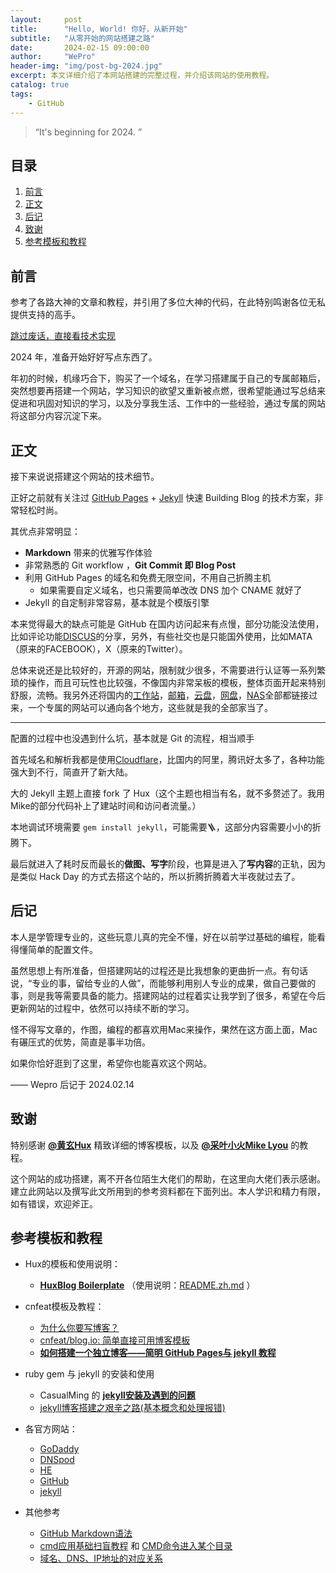 ```yaml
---
layout:     post
title:      "Hello, World! 你好，从新开始"
subtitle:   "从零开始的网站搭建之路"
date:       2024-02-15 09:00:00
author:     "WePro"
header-img: "img/post-bg-2024.jpg"
excerpt: 本文详细介绍了本网站搭建的完整过程，并介绍该网站的使用教程。
catalog: true
tags:
    - GitHub
---
```


> “It's beginning for 2024. ”


## 目录

1. [前言](#前言)
2. [正文](#正文)
3. [后记](#后记)
4. [致谢](#致谢)
5. [参考模板和教程](#参考模板和教程)


## 前言
参考了各路大神的文章和教程，并引用了多位大神的代码，在此特别鸣谢各位无私提供支持的高手。

[跳过废话，直接看技术实现 ](#build) 

2024 年，准备开始好好写点东西了。


年初的时候，机缘巧合下，购买了一个域名，在学习搭建属于自己的专属邮箱后，突然想要再搭建一个网站，学习知识的欲望又重新被点燃，很希望能通过写总结来促进和巩固对知识的学习，以及分享我生活、工作中的一些经验，通过专属的网站将这部分内容沉淀下来。


<p id = "build"></p>

## 正文

接下来说说搭建这个网站的技术细节。  

正好之前就有关注过 [GitHub Pages](https://pages.github.com/) + [Jekyll](http://jekyllrb.com/) 快速 Building Blog 的技术方案，非常轻松时尚。

其优点非常明显：

* **Markdown** 带来的优雅写作体验
* 非常熟悉的 Git workflow ，**Git Commit 即 Blog Post**
* 利用 GitHub Pages 的域名和免费无限空间，不用自己折腾主机
	* 如果需要自定义域名，也只需要简单改改 DNS 加个 CNAME 就好了 
* Jekyll 的自定制非常容易，基本就是个模版引擎


本来觉得最大的缺点可能是 GitHub 在国内访问起来有点慢，部分功能没法使用，比如评论功能[DISCUS](https://wepro.disqus.com)的分享，另外，有些社交也是只能国外使用，比如MATA（原来的FACEBOOK），X（原来的Twitter）。

总体来说还是比较好的，开源的网站，限制就少很多，不需要进行认证等一系列繁琐的操作，而且可玩性也比较强，不像国内非常呆板的模板，整体页面开起来特别舒服，流畅。我另外还将国内的[工作站](https://wepro-uk.feishu.cn)，[邮箱](https://wepro-uk.feishu.cn/mail)，[云盘](https://yun.139.com)，[网盘](https://pan.quark.cn)，[NAS](https://www.zconnect.cn/)全部都链接过来，一个专属的网站可以通向各个地方，这些就是我的全部家当了。

---

配置的过程中也没遇到什么坑，基本就是 Git 的流程，相当顺手

首先域名和解析我都是使用[Cloudflare](https://www.cloudflare.com)，比国内的阿里，腾讯好太多了，各种功能强大到不行，简直开了新大陆。

大的 Jekyll 主题上直接 fork 了 Hux（这个主题也相当有名，就不多赘述了。我用Mike的部分代码补上了建站时间和访问者流量。）

本地调试环境需要 `gem install jekyll`，可能需要🪜，这部分内容需要小小的折腾下。

最后就进入了耗时反而最长的**做图、写字**阶段，也算是进入了**写内容**的正轨，因为是类似 Hack Day 的方式去搭这个站的，所以折腾折腾着大半夜就过去了。



## 后记

本人是学管理专业的，这些玩意儿真的完全不懂，好在以前学过基础的编程，能看得懂简单的配置文件。

虽然思想上有所准备，但搭建网站的过程还是比我想象的更曲折一点。有句话说，“专业的事，留给专业的人做”，而能够利用别人专业的成果，做自己要做的事，则是我等需要具备的能力。搭建网站的过程着实让我学到了很多，希望在今后更新网站的过程中，依然可以持续不断的学习。

怪不得写文章的，作图，编程的都喜欢用Mac来操作，果然在这方面上面，Mac有碾压式的优势，简直是事半功倍。

如果你恰好逛到了这里，希望你也能喜欢这个网站。

—— Wepro 后记于 2024.02.14

## 致谢

特别感谢 **[@黄玄Hux](https://github.com/Huxpro)** 精致详细的博客模板，以及 **[@采叶小火Mike Lyou](https://github.com/mikelyou)** 的教程。

这个网站的成功搭建，离不开各位陌生大佬们的帮助，在这里向大佬们表示感谢。建立此网站以及撰写此文所用到的参考资料都在下面列出。本人学识和精力有限，如有错误，欢迎斧正。

## 参考模板和教程

- Hux的模板和使用说明：
	- **[HuxBlog Boilerplate](https://github.com/Huxpro/huxblog-boilerplate)** （使用说明：[README.zh.md](https://github.com/Huxpro/huxblog-boilerplate/blob/master/README.zh.md) ）

- cnfeat模板及教程：

  - [为什么你要写博客？](https://zhuanlan.zhihu.com/p/19743861)
  - [cnfeat/blog.io: 简单直接可用博客模板](https://github.com/cnfeat/blog.io)
  - **[如何搭建一个独立博客——简明 GitHub Pages与 jekyll 教程](https://www.cnfeat.com/blog/2014/05/11/how-to-build-a-blog/)**

- ruby gem 与 jekyll 的安装和使用
	- CasualMing 的 **[jekyll安装及遇到的问题](https://wuxin.netlify.com/passages/begin/2017-5-24-jekyll%E5%AE%89%E8%A3%85%E5%8F%8A%E9%81%87%E5%88%B0%E7%9A%84%E9%97%AE%E9%A2%98/)**
	- [jekyll博客搭建之艰辛之路(基本概念和处理报错)](https://dailc.github.io/2016/10/29/jekyllbuild.html)

- 各官方网站：
  - [GoDaddy](https://www.godaddy.com)
  - [DNSpod](http://www.dnspod.cn)
  - [HE](https://ipv6.he.net)
  - [GitHub](https://github.com)
  - [jekyll](http://jekyllcn.com/)

- 其他参考
	- [GitHub Markdown语法](https://help.github.com/cn/github/writing-on-github/basic-writing-and-formatting-syntax#ignoring-markdown-formatting)
	- [cmd应用基础扫盲教程](https://lellansin.wordpress.com/2012/12/15/cmd%E5%BA%94%E7%94%A8%E5%9F%BA%E7%A1%80-%E6%89%AB%E7%9B%B2%E6%95%99%E7%A8%8B/) 和 [CMD命令进入某个目录](https://blog.csdn.net/aidenliu/article/details/5390113)
	- [域名、DNS、IP地址的对应关系](https://www.jianshu.com/p/6323a4f0ada4)